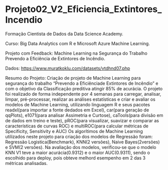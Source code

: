 # Projeto02_V2_Eficiencia_Extintores_Incendio
Formação Cientista de Dados da Data Science Academy.

Curso: Big Data Analytics com R e Microsoft Azure Machine Learning.

Projeto com Feedback: Machine Learning na Segurança do Trabalho Prevendo a Eficiência de Extintores de Incêndio.

Dados: https://www.muratkoklu.com/datasets/vtdhnd07.php

Resumo do Projeto: Criação de projeto de Machine Learning para segurança do trabalho “Prevendo a Eficiênciade Extintores de Incêndio” e com o objetivo da Classificação preditiva atingir 85% de acurácia.
O projeto foi realizado de forma independente por 4 semanas para carregar, analisar, limpar, pré-processar, realizar as análises estatísticas e criar e avaliar os modelos de Machine Learning, utilizando linguagem R e seus pacotes readxl(para importar a fonte dedados em Excel), car(para geração de qqPlots), e1071(para analisar Assimetria e Curtose), caTools(para divisão em de dados em treino e teste), pROC(para visualizar, suavizar e comparar as características de curvas ROC) e multiROC(para calcular métricas de Specificity, Sensitivity e AUC)
Os algorítimos de Machine Learning utilizados neste projeto para criação dos modelos de Regressão foram: Regressão Logistica(Benchmark), KNN(2 versões), Naive Bayes(2versões) e SVM(2 versões).
Na avaliação dos modelos, verificou-se que o modelo KNN V1 teve a maior acurácia(0.9312) e o maior AUC(0.9311), sendo o escolhido para deploy, pois obteve melhord esempenho em 2 das 3 métricas analisadas. 

